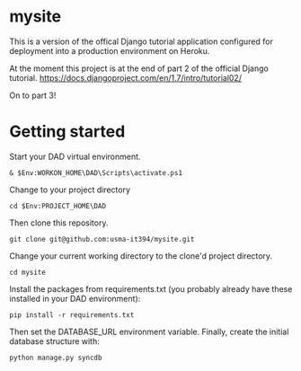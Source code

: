 # mysite
This is a version of the offical Django tutorial application configured for deployment into a production environment on Heroku.

At the moment this project is at the end of part 2 of the official Django tutorial.
https://docs.djangoproject.com/en/1.7/intro/tutorial02/

On to part 3!

# Getting started
Start your DAD virtual environment.
```
& $Env:WORKON_HOME\DAD\Scripts\activate.ps1
```
Change to your project directory
```
cd $Env:PROJECT_HOME\DAD
```
Then clone this repository.  
```
git clone git@github.com:usma-it394/mysite.git
```

Change your current working directory to the clone'd project directory.
```
cd mysite
```
Install the packages from requirements.txt (you probably already have these installed in your DAD environment):
```
pip install -r requirements.txt
```

Then set the DATABASE_URL environment variable. Finally, create the initial database structure with:
```
python manage.py syncdb
```
